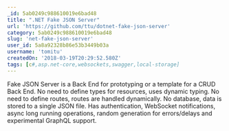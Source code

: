 ```yaml
---
_id: 5ab0249c988610019e6bad48
title: ".NET Fake JSON Server"
url: 'https://github.com/ttu/dotnet-fake-json-server'
category: 5ab0249c988610019e6bad48
slug: 'net-fake-json-server'
user_id: 5a8a92328b86e53b3449b03a
username: 'tomitu'
createdOn: '2018-03-19T20:29:52.580Z'
tags: [c#,asp.net-core,websockets,swagger,local-storage]
---
```


Fake JSON Server is a Back End for prototyping or a template for a CRUD Back End. No need to define types for resources, uses dynamic typing. No need to define routes, routes are handled dynamically. No database, data is stored to a single JSON file. Has authentication, WebSocket notifications, async long running operations, random generation for errors/delays and experimental GraphQL support.
